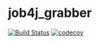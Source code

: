 # job4j_grabber

[![Build Status](https://app.travis-ci.com/AndreyPolegaev/job4j_grabber.svg?branch=master)](https://app.travis-ci.com/AndreyPolegaev/job4j_grabber)
[![codecov](https://codecov.io/gh/AndreyPolegaev/job4j_grabber/branch/master/graph/badge.svg?token=DHC7CO0BWA)](https://codecov.io/gh/AndreyPolegaev/job4j_grabber)